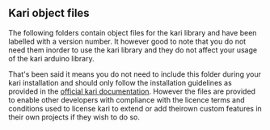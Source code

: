 ## Kari object files 

The following folders contain object files for the kari library and have been labelled with a version number. It however good to note that you do not need them inorder to use the kari library and they do not affect your usage of the kari arduino library.

That's been said it means you do not need to include this folder during your kari installation and should only follow the installation guidelines as provided in the [official kari documentation](https://github.com/vincentmuriithi/kari). However the files are provided to enable other developers with compliance with the licence terms and conditions used to license kari to extend or add theirown  custom features in their own projects if they wish to do so.
